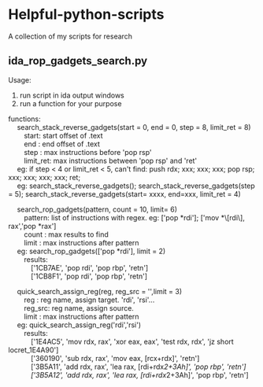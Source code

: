 # Helpful-python-scripts
A collection of my scripts for research

## ida_rop_gadgets_search.py
Usage:
1. run script in ida output windows
2. run a function for your purpose

functions:  
&emsp;	search_stack_reverse_gadgets(start = 0, end = 0, step = 8, limit_ret = 8)  
&emsp;&emsp;		start: start offset of .text  
&emsp;&emsp;		end  : end offset of .text  
&emsp;&emsp;		step : max instructions before 'pop rsp'  
&emsp;&emsp;		limit_ret: max instructions between 'pop rsp' and 'ret'  
&emsp;	eg: if step < 4 or limit_ret < 5, can't find: push rdx; xxx; xxx; xxx; pop rsp; xxx; xxx; xxx; xxx; ret;  
&emsp;	eg: search_stack_reverse_gadgets(); search_stack_reverse_gadgets(step = 5); search_stack_reverse_gadgets(start= xxxx, end=xxx, limit_ret = 4)  
  
&emsp;	search_rop_gadgets(pattern, count = 10, limit= 6)  
&emsp;&emsp;		pattern: list of instructions with regex. eg: ['pop *rdi']; ['mov *\\[rdi\\], rax','pop *rax']  
&emsp;&emsp;		count  : max results to find  
&emsp;&emsp;		limit  : max instructions after pattern  
&emsp;	eg: search_rop_gadgets(['pop *rdi'], limit = 2)   
&emsp;&emsp;		results:  
&emsp;&emsp;&emsp;			['1CB7AE', 'pop     rdi', 'pop     rbp', 'retn']  
&emsp;&emsp;&emsp;			['1CB8F1', 'pop     rdi', 'pop     rbp', 'retn']  

&emsp;	quick_search_assign_reg(reg, reg_src = '',limit = 3)  
&emsp;&emsp;		reg    : reg name, assign target. 'rdi', 'rsi'...  
&emsp;&emsp;		reg_src: reg name, assign source.  
&emsp;&emsp;		limit  : max instructions after pattern  
&emsp;	eg: quick_search_assign_reg('rdi','rsi')  
&emsp;&emsp;		results:  
&emsp;&emsp;&emsp;			['1E4AC5', 'mov     rdx, rax', 'xor     eax, eax', 'test    rdx, rdx', 'jz      short locret_1E4A90']  
&emsp;&emsp;&emsp;			['360190', 'sub     rdx, rax', 'mov     eax, [rcx+rdx]', 'retn']  
&emsp;&emsp;&emsp;			['3B5A11', 'add     rdx, rax', 'lea     rax, [rdi+rdx*2+3Ah]', 'pop     rbp', 'retn']  
&emsp;&emsp;&emsp;			['3B5A12', 'add     rdx, rax', 'lea     rax, [rdi+rdx*2+3Ah]', 'pop     rbp', 'retn']  

